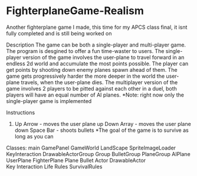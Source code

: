 FighterplaneGame-Realism
========================

Another fighterplane game I made, this time for my APCS class final, it isnt fully completed and is still being worked on

Description
The game can be both a single-player and multi-player game.  The program is desgined to offer a fun time-waster to users.  The single-player version of the game involves
the user-plane to travel forward in an endless 2d world and accumulate the most points possible.  The player can get points by shooting down enemy planes spawn ahead of them.
The game gets progressively harder the more deeper in the world the user-plane travels, when the user-plane dies.  The multiplayer version of the game involves 2 players to be 
pitted against each other in a duel, both players will have an equal number of AI planes.
     *Note: right now only the single-player game is implemented
     
     
Instructions
1.  Up Arrow - moves the user plane up
    Down Array - moves the user plane down
    Space Bar - shoots bullets
    *The goal of the game is to survive as long as you can
    
Classes: main
	       GamePanel
         GameWorld
         LandScape
         SpriteImageLoader
         KeyInteraction
         DrawableActorGroup
	       Group
	       BulletGroup
 	       PlaneGroup
	       AIPlane
	       UserPlane
	       FighterPlane
	       Plane
	       Bullet
	       Actor
	       DrawableActor	
         Key Interaction
	       Life
	       Rules
	       SurvivalRules
       
     
    
